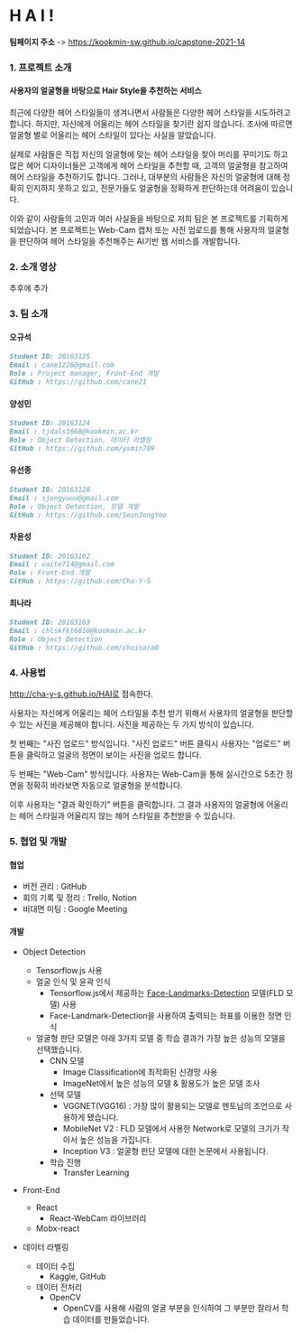 # H A I !

**팀페이지 주소** -> https://kookmin-sw.github.io/capstone-2021-14

### 1. 프로젝트 소개
#### 사용자의 얼굴형을 바탕으로 Hair Style을 추천하는 서비스

최근에 다양한 헤어 스타일들이 생겨나면서 사람들은 다양한 헤어 스타일을 시도하려고 합니다. 하지만, 자신에게 어울리는 헤어 스타일을 찾기란 쉽지 않습니다. 조사에 따르면 얼굴형 별로 어울리는 헤어 스타일이 있다는 사실을 알았습니다.

실제로 사람들은 직접 자신의 얼굴형에 맞는 헤어 스타일을 찾아 머리를 꾸미기도 하고 많은 헤어 디자이너들은 고객에게 헤어 스타일을 추천할 때, 고객의 얼굴형을 참고하여 헤어 스타일을 추천하기도 합니다. 그러나, 대부분의 사람들은 자신의 얼굴형에 대해 정확히 인지하지 못하고 있고, 전문가들도 얼굴형을 정확하게 판단하는데 어려움이 있습니다.

이와 같이 사람들의 고민과 여러 사실들을 바탕으로 저희 팀은 본 프로젝트를 기획하게 되었습니다. 
본 프로젝트는 Web-Cam 캡처 또는 사진 업로드를 통해 사용자의 얼굴형을 판단하여 헤어 스타일을 추천해주는 AI기반 웹 서비스를 개발합니다.

### 2. 소개 영상

추후에 추가

### 3. 팀 소개
#### 오규석
```markdown
Student ID: 20163125
Email : cane1226@gmail.com
Role : Project manager, Front-End 개발
GitHub : https://github.com/cane21
```

#### 양성민
```markdown
Student ID: 20163124
Email : tjdals1668@kookmin.ac.kr
Role : Object Detection, 데이터 라벨링
GitHub : https://github.com/ysmin709
```

#### 유선종
```markdown
Student ID: 20163128
Email : sjongyuuu@gmail.com
Role : Object Detection, 모델 개발
GitHub : https://github.com/SeonJongYoo
```


#### 차윤성
```markdown
Student ID: 20163162
Email : vaite714@gmail.com
Role : Front-End 개발
GitHub : https://github.com/Cha-Y-S
```

#### 최나라
```markdown
Student ID: 20163163
Email : chlskfkt6810@kookmin.ac.kr
Role : Object Detection
GitHub : https://github.com/choinara0
```

### 4. 사용법
http://cha-y-s.github.io/HAI로 접속한다.

사용자는 자신에게 어울리는 헤어 스타일을 추천 받기 위해서 사용자의 얼굴형을 판단할 수 있는 사진을 제공해야 합니다. 사진을 제공하는 두 가지 방식이 있습니다.

첫 번째는 "사진 업로드" 방식입니다. "사진 업로드" 버튼 클릭시 사용자는 "업로드" 버튼을 클릭하고 얼굴의 정면이 보이는 사진을 업로드 합니다. 

두 번째는 "Web-Cam" 방식입니다. 사용자는 Web-Cam을 통해 실시간으로 5초간 정면을 정확히 바라보면 자동으로 얼굴형을 분석합니다.

이후 사용자는 "결과 확인하기" 버튼을 클릭합니다. 그 결과 사용자의 얼굴형에 어울리는 헤어 스타일과 어울리지 않는 헤어 스타일을 추천받을 수 있습니다. 

### 5. 협업 및 개발

#### 협업
  - 버전 관리 : GitHub
  - 회의 기록 및 정리 : Trello, Notion
  - 비대면 미팅 : Google Meeting

#### 개발
  - Object Detection
    - Tensorflow.js 사용
    - 얼굴 인식 및 윤곽 인식
      - Tensorflow.js에서 제공하는 [Face-Landmarks-Detection](https://github.com/tensorflow/tfjs-models/tree/master/face-landmarks-detection) 모델(FLD 모델) 사용
      - Face-Landmark-Detection을 사용하여 출력되는 좌표를 이용한 정면 인식
    - 얼굴형 판단 모델은 아래 3가지 모델 중 학습 결과가 가장 높은 성능의 모델을 선택했습니다.
      - CNN 모델
        - Image Classification에 최적화된 신경망 사용
        - ImageNet에서 높은 성능의 모델 & 활용도가 높은 모델 조사
      - 선택 모델
        - VGGNET(VGG16) : 가장 많이 활용되는 모델로 멘토님의 조언으로 사용하게 됐습니다.
        - MobileNet V2 : FLD 모델에서 사용한 Network로 모델의 크기가 작아서 높은 성능을 가집니다.
        - Inception V3 : 얼굴형 판단 모델에 대한 논문에서 사용됩니다.
      - 학습 진행
        - Transfer Learning
 
  - Front-End
    - React
      - React-WebCam 라이브러리
    - Mobx-react

  - 데이터 라벨링
    - 데이터 수집
      - Kaggle, GitHub
    - 데이터 전처리
      - OpenCV
        - OpenCV를 사용해 사람의 얼굴 부분을 인식하여 그 부분만 잘라서 학습 데이터를 만들었습니다.
